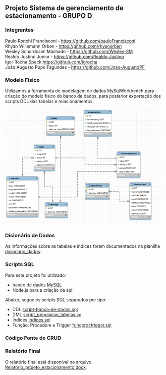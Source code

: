 ## Projeto Sistema de gerenciamento de estacionamento - GRUPO D

### Integrantes
Paulo Ronchi Francisconi - https://github.com/pauloFrancisconi<br>
Rhyan Willemann Orben - https://github.com/rhyanorben<br>
Wesley Schardosim Machado - https://github.com/Wesley-SM<br>
Realdo Justino Junior - https://github.com/Realdo-Justino<br>
Igor Rocha Speck https://github.com/igrocha<br>
João Augusto Pupo Fagundes - https://github.com/Joao-AugustoPF


### Modelo Físico
Utilizamos a ferramenta de modelagem de dados MySqlWorkbench para criação do modelo físico do banco de dados, para posterior exportação dos scripts DDL das tabelas e relacionamentos.<br>


![image](https://github.com/Joao-AugustoPF/sistema-de-gestao-de-estacionamento/blob/main/modelo_fisico/Diagrama-Fisico.png)
  
### Dicionário de Dados
As informações sobre as tabelas e índices foram documentados na planilha [dicionario_dados](dicionario_dados/dicionario_dados).

### Scripts SQL
Para este projeto foi utilizado:
+ banco de dados [MySQL](https://www.mysql.com/) <br>
+ Node.js para a criação da api <br>



Abaixo, segue os scripts SQL separados por tipo:
+ DDL [script-banco-de-dados.sql](scripts_sql/script-banco-de-dados.sql)
+ DML [script_populacao_tabelas.sq](scripts_sql/script_populacao_tabelas.sql)
+ Índices [indices.sql](scripts_sql/indices.sql)
+ Função, Procedure e Trigger [funcproctrigger.sql](scripts_sql/funcproctrigger.sql)


### Código Fonte do CRUD


### Relatório Final
O relatório final está disponível no arquivo [Relatório_projeto_estacionamento.docx](relatorio/Relatorio_projeto_estacionamento.docx).

